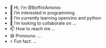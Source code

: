 - 👋 Hi, I’m @BoffiniAntonio
- 👀 I’m interested in programming
- 🌱 I’m currently learning openvino and python
- 💞️ I’m looking to collaborate on ...
- 📫 How to reach me ...
- 😄 Pronouns: ...
- ⚡ Fun fact: ...

<!---
BoffiniAntonio/BoffiniAntonio is a ✨ special ✨ repository because its `README.md` (this file) appears on your GitHub profile.
You can click the Preview link to take a look at your changes.
--->
